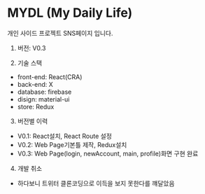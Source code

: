 # MYDL (My Daily Life)

개인 사이드 프로젝트 SNS페이지 입니다.

1. 버전: V0.3

2. 기술 스택

-   front-end: React(CRA)
-   back-end: X
-   database: firebase
-   disign: material-ui
-   store: Redux

3. 버전별 이력

-   V0.1: React설치, React Route 설정
-   V0.2: Web Page기본틀 제작, Redux설치
-   V0.3: Web Page(login, newAccount, main, profile)화면 구현 완료

4. 개발 취소
- 하다보니 트위터 클론코딩으로 이득을 보지 못한다를 꺠달았음
